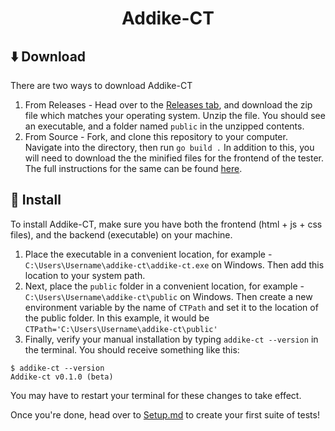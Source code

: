 <div align="center">
  <h1>Addike-CT</h1>
</div>

## ⬇️ Download 

There are two ways to download Addike-CT

1. From Releases - Head over to the [Releases tab](https://github.com/classPythonAddike/Challenge-Tester-Backend/releases), and download the zip file which matches your operating system. Unzip the file. You should see an executable, and a folder named `public` in the unzipped contents.
2. From Source - Fork, and clone this repository to your computer. Navigate into the directory, then run `go build .` In addition to this, you will need to download the the minified files for the frontend of the tester. The full instructions for the same can be found [here](https://github.com/classPythonAddike/Challenge-Tester-Frontend).

## 📁 Install 

To install Addike-CT, make sure you have both the frontend (html + js + css files), and the backend (executable) on your machine.

1. Place the executable in a convenient location, for example - `C:\Users\Username\addike-ct\addike-ct.exe` on Windows. Then add this location to your system path.
2. Next, place the `public` folder in a convenient location, for example - `C:\Users\Username\addike-ct\public` on Windows. Then create a new environment variable by the name of `CTPath` and set it to the location of the public folder. In this example, it would be `CTPath='C:\Users\Username\addike-ct\public'`
3. Finally, verify your manual installation by typing `addike-ct --version` in the terminal. You should receive something like this:
```
$ addike-ct --version
Addike-ct v0.1.0 (beta)
  ```
You may have to restart your terminal for these changes to take effect.

Once you're done, head over to [Setup.md](/docs/Setup.md) to create your first suite of tests!
